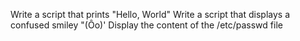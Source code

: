 Write a script that prints "Hello, World"
Write a script that displays a confused smiley "(Ôo)'
Display the content of the  /etc/passwd file